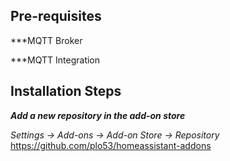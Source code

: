 
## Pre-requisites

***MQTT Broker

***MQTT Integration

## Installation Steps

***Add a new repository in the add-on store***

  *Settings &rarr; Add-ons &rarr; Add-on Store &rarr; Repository* <https://github.com/plo53/homeassistant-addons>